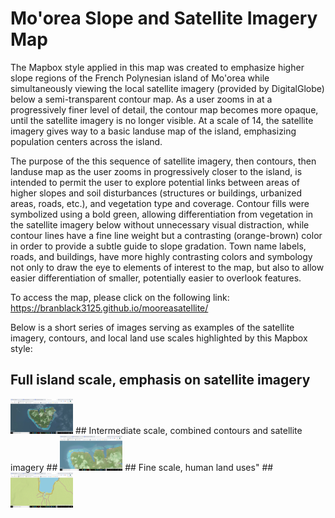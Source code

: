 # Mo'orea Slope and Satellite Imagery Map #

The Mapbox style applied in this map was created to emphasize higher slope regions of the French Polynesian island of Mo'orea while simultaneously viewing the local satellite imagery (provided by DigitalGlobe) below a semi-transparent contour map. As a user zooms in at a progressively finer level of detail, the contour map becomes more opaque, until the satellite imagery is no longer visible. At a scale of 14, the satellite imagery gives way to a basic landuse map of the island, emphasizing population centers across the island.

The purpose of the this sequence of satellite imagery, then contours, then landuse map as the user zooms in progressively closer to the island, is intended to permit the user to explore potential links between areas of higher slopes and soil disturbances (structures or buildings, urbanized areas, roads, etc.), and vegetation type and coverage. Contour fills were symbolized using a bold green, allowing differentiation from vegetation in the satellite imagery below without unnecessary visual distraction, while contour lines have a fine line weight but a contrasting (orange-brown) color in order to provide a subtle guide to slope gradation. Town name labels, roads, and buildings, have more highly contrasting colors and symbology not only to draw the eye to elements of interest to the map, but also to allow easier differentiation of smaller, potentially easier to overlook features.

To access the map, please click on the following link: https://branblack3125.github.io/mooreasatellite/

Below is a short series of images serving as examples of the satellite imagery, contours, and local land use scales highlighted by this Mapbox style:

## Full island scale, emphasis on satellite imagery ##
<img src="img/satellite.png" alt="Drawing" style="text-align: left; width: 100px"/>
## Intermediate scale, combined contours and satellite imagery ##
<img src="img/intermediate.png" alt="Drawing" style="text-align: center; width: 100px"/>
## Fine scale, human land uses" ##
<img src="img/close.png" alt="Drawing" style="text-align: right; width: 100px"/>
